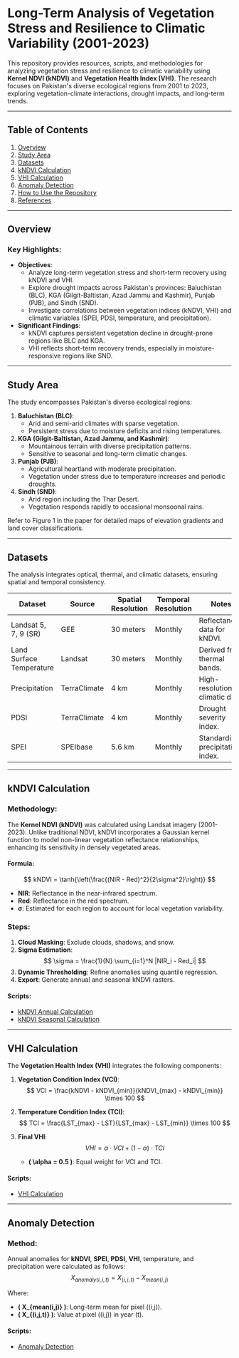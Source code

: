 # Long-Term Analysis of Vegetation Stress and Resilience to Climatic Variability (2001-2023)

This repository provides resources, scripts, and methodologies for analyzing vegetation stress and resilience to climatic variability using **Kernel NDVI (kNDVI)** and **Vegetation Health Index (VHI)**. The research focuses on Pakistan's diverse ecological regions from 2001 to 2023, exploring vegetation-climate interactions, drought impacts, and long-term trends.

---

## Table of Contents

1. [Overview](#overview)
2. [Study Area](#study-area)
3. [Datasets](#datasets)
4. [kNDVI Calculation](#kndvi-calculation)
5. [VHI Calculation](#vhi-calculation)
6. [Anomaly Detection](#anomaly-detection)
7. [How to Use the Repository](#how-to-use-the-repository)
8. [References](#references)

---

## Overview

### Key Highlights:
- **Objectives**:
  - Analyze long-term vegetation stress and short-term recovery using kNDVI and VHI.
  - Explore drought impacts across Pakistan's provinces: Baluchistan (BLC), KGA (Gilgit-Baltistan, Azad Jammu and Kashmir), Punjab (PJB), and Sindh (SND).
  - Investigate correlations between vegetation indices (kNDVI, VHI) and climatic variables (SPEI, PDSI, temperature, and precipitation).
- **Significant Findings**:
  - kNDVI captures persistent vegetation decline in drought-prone regions like BLC and KGA.
  - VHI reflects short-term recovery trends, especially in moisture-responsive regions like SND.

---

## Study Area

The study encompasses Pakistan's diverse ecological regions:
1. **Baluchistan (BLC)**:
   - Arid and semi-arid climates with sparse vegetation.
   - Persistent stress due to moisture deficits and rising temperatures.
2. **KGA (Gilgit-Baltistan, Azad Jammu, and Kashmir)**:
   - Mountainous terrain with diverse precipitation patterns.
   - Sensitive to seasonal and long-term climatic changes.
3. **Punjab (PJB)**:
   - Agricultural heartland with moderate precipitation.
   - Vegetation under stress due to temperature increases and periodic droughts.
4. **Sindh (SND)**:
   - Arid region including the Thar Desert.
   - Vegetation responds rapidly to occasional monsoonal rains.

Refer to Figure 1 in the paper for detailed maps of elevation gradients and land cover classifications.

---

## Datasets

The analysis integrates optical, thermal, and climatic datasets, ensuring spatial and temporal consistency.

| **Dataset**             | **Source**         | **Spatial Resolution** | **Temporal Resolution** | **Notes**                       |
|--------------------------|--------------------|-------------------------|--------------------------|----------------------------------|
| Landsat 5, 7, 9 (SR)    | GEE               | 30 meters              | Monthly                 | Reflectance data for kNDVI.     |
| Land Surface Temperature | Landsat           | 30 meters              | Monthly                 | Derived from thermal bands.     |
| Precipitation            | TerraClimate      | 4 km                   | Monthly                 | High-resolution climatic data.  |
| PDSI                    | TerraClimate      | 4 km                   | Monthly                 | Drought severity index.         |
| SPEI                    | SPEIbase          | 5.6 km                 | Monthly                 | Standardized precipitation index.|

---

## kNDVI Calculation

### Methodology:
The **Kernel NDVI (kNDVI)** was calculated using Landsat imagery (2001-2023). Unlike traditional NDVI, kNDVI incorporates a Gaussian kernel function to model non-linear vegetation reflectance relationships, enhancing its sensitivity in densely vegetated areas.

#### Formula:
$$
kNDVI = \tanh{\left(\frac{(NIR - Red)^2}{2\sigma^2}\right)}
$$


- **NIR**: Reflectance in the near-infrared spectrum.
- **Red**: Reflectance in the red spectrum.
- **σ**: Estimated for each region to account for local vegetation variability.

### Steps:

1. **Cloud Masking**: Exclude clouds, shadows, and snow.
2. **Sigma Estimation**:
   $$
   \sigma = \frac{1}{N} \sum_{i=1}^N |NIR_i - Red_i|
   $$
3. **Dynamic Thresholding**: Refine anomalies using quantile regression.
4. **Export**: Generate annual and seasonal kNDVI rasters.

#### Scripts:
- [kNDVI Annual Calculation](https://github.com/kmkamilkhel/Ecology-and-Evolution-Drought-Analysis/blob/main/Kndvi_Annual_Pak.js)
- [kNDVI Seasonal Calculation](https://github.com/kmkamilkhel/Ecology-and-Evolution-Drought-Analysis/blob/main/Kndvi_Seasonal_Pak.js)

---

## VHI Calculation

The **Vegetation Health Index (VHI)** integrates the following components:

1. **Vegetation Condition Index (VCI)**:
   $$
   VCI = \frac{kNDVI - kNDVI_{min}}{kNDVI_{max} - kNDVI_{min}} \times 100
   $$

2. **Temperature Condition Index (TCI)**:
   $$
   TCI = \frac{LST_{max} - LST}{LST_{max} - LST_{min}} \times 100
   $$

3. **Final VHI**:
   $$
   VHI = \alpha \cdot VCI + (1 - \alpha) \cdot TCI
   $$

   - **\( \alpha = 0.5 \)**: Equal weight for VCI and TCI.

#### Scripts:
- [VHI Calculation](https://github.com/kmkamilkhel/Ecology-and-Evolution-Drought-Analysis/blob/main/VHI_Calculation.js)

---

## Anomaly Detection

### Method:
Annual anomalies for **kNDVI**, **SPEI**, **PDSI**, **VHI**, temperature, and precipitation were calculated as follows:
$$
X_{anomaly(i,j,t)} = X_{(i,j,t)} - X_{mean(i,j)}
$$

Where:
- **\( X_{mean(i,j)} \)**: Long-term mean for pixel \((i,j)\).
- **\( X_{(i,j,t)} \)**: Value at pixel \((i,j)\) in year \(t\).

#### Scripts:
- [Anomaly Detection](https://github.com/kmkamilkhel/Ecology-and-Evolution-Drought-Analysis/blob/main/Anomaly_Detection.js)

